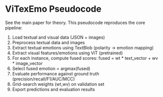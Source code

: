 # ViTexEmo Pseudocode

See the main paper for theory. This pseudocode reproduces the core pipeline:

1. Load textual and visual data (JSON + images)
2. Preprocess textual data and images
3. Extract textual emotions using TextBlob (polarity -> emotion mapping)
4. Extract visual features/emotions using ViT (pretrained)
5. For each instance, compute fused scores: fused = wt * text_vector + wv * image_vector
6. Select fused emotion = argmax(fused)
7. Evaluate performance against ground truth (precision/recall/F1/AUC/MCC)
8. Grid-search weights (wt,wv) on validation set
9. Export predictions and evaluation results
